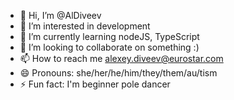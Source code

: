 - 👋 Hi, I’m @AlDiveev
- 👀 I’m interested in development
- 🌱 I’m currently learning nodeJS, TypeScript
- 💞️ I’m looking to collaborate on something :)
- 📫 How to reach me alexey.diveev@eurostar.com
- 😄 Pronouns: she/her/he/him/they/them/au/tism
- ⚡ Fun fact: I'm beginner pole dancer

<!---
AlDiveev/AlDiveev is a ✨ special ✨ repository because its `README.md` (this file) appears on your GitHub profile.
You can click the Preview link to take a look at your changes.
--->
